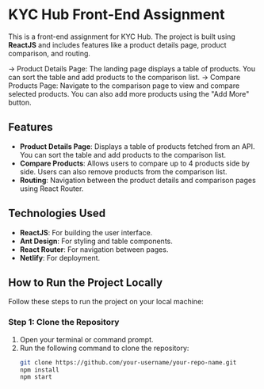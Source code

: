 # KYC Hub Front-End Assignment

This is a front-end assignment for KYC Hub. The project is built using **ReactJS** and includes features like a product details page, product comparison, and routing.

-> Product Details Page: The landing page displays a table of products. You can sort the table and add products to the comparison list.
-> Compare Products Page: Navigate to the comparison page to view and compare selected products. You can also add more products using the "Add More" button.

## Features
- **Product Details Page**: Displays a table of products fetched from an API. You can sort the table and add products to the comparison list.
- **Compare Products**: Allows users to compare up to 4 products side by side. Users can also remove products from the comparison list.
- **Routing**: Navigation between the product details and comparison pages using React Router.

## Technologies Used
- **ReactJS**: For building the user interface.
- **Ant Design**: For styling and table components.
- **React Router**: For navigation between pages.
- **Netlify**: For deployment.

## How to Run the Project Locally

Follow these steps to run the project on your local machine:

### Step 1: Clone the Repository
1. Open your terminal or command prompt.
2. Run the following command to clone the repository:
   ```bash
   git clone https://github.com/your-username/your-repo-name.git
   npm install
   npm start
